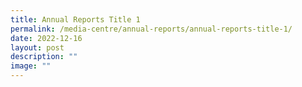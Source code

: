 ```yaml
---
title: Annual Reports Title 1
permalink: /media-centre/annual-reports/annual-reports-title-1/
date: 2022-12-16
layout: post
description: ""
image: ""
---
```

